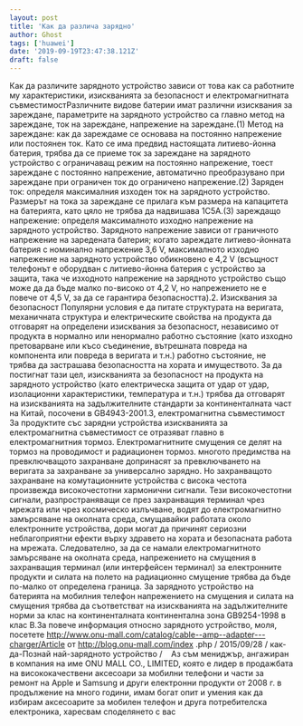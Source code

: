 ```yaml
---
layout: post
title: 'Как да различа зарядно'
author: Ghost
tags: ['huawei']
date: '2019-09-19T23:47:38.121Z'
draft: false
---
```


Как да различите зарядното устройство зависи от това как са работните му характеристики, изискванията за безопасност и електромагнитната съвместимостРазличните видове батерии имат различни изисквания за зареждане, параметрите на зарядното устройство са главно метод на зареждане, ток на зареждане, напрежение на зареждане.(1) Метод на зареждане: как да зареждаме се основава на постоянно напрежение или постоянен ток. Като се има предвид настоящата литиево-йонна батерия, трябва да се приеме ток за зареждане на зарядното устройство с ограничаващ режим на постоянно напрежение, тоест зареждане с постоянно напрежение, автоматично преобразувано при зареждане при ограничен ток до ограничено напрежение.(2) Заряден ток: определя максималния изходен ток на зарядното устройство. Размерът на тока за зареждане се прилага към размера на капацитета на батерията, като цяло не трябва да надвишава 1C5A.(3) зареждащо напрежение: определя максималното изходно напрежение на зарядното устройство. Зарядното напрежение зависи от граничното напрежение на заредената батерия; когато зареждате литиево-йонната батерия с номинално напрежение 3,6 V, максималното изходно напрежение на зарядното устройство обикновено е 4,2 V (всъщност телефонът е оборудван с литиево-йонна батерия с устройство за защита, така че изходното напрежение на зарядното устройство също може да да бъде малко по-високо от 4,2 V, но напрежението не е повече от 4,5 V, за да се гарантира безопасността).2. Изисквания за безопасност Популярни условия е да питате структурата на веригата, механичната структура и електрическите свойства на продукта да отговарят на определени изисквания за безопасност, независимо от продукта в нормално или ненормално работно състояние (като изходно претоварване или късо съединение, вътрешната повреда на компонента или повреда в веригата и т.н.) работно състояние, не трябва да застрашава безопасността на хората и имуществото. За да постигнат тази цел, изискванията за безопасност на продукта на зарядното устройство (като електрическа защита от удар от удар, изолационни характеристики, температура и т.н.) трябва да отговарят на изискванията на задължителните стандарти за континенталната част на Китай, посочени в GB4943-2001.3, електромагнитна съвместимост За продуктите със зарядни устройства изискванията за електромагнитна съвместимост се отразяват главно в електромагнитния тормоз. Електромагнитните смущения се делят на тормоз на проводимост и радиационен тормоз. многото предимства на превключващото захранване допринасят за превключването на веригата за захранване за универсално зарядно. Но захранващото захранване на комутационните устройства с висока честота произвежда високочестотни хармонични сигнали. Тези високочестотни сигнали, разпространяващи се през захранващия терминал чрез мрежата или чрез космическо излъчване, водят до електромагнитно замърсяване на околната среда, смущавайки работата около електронните устройства, дори могат да причинят сериозни неблагоприятни ефекти върху здравето на хората и безопасната работа на мрежата. Следователно, за да се намали електромагнитното замърсяване на околната среда, напрежението на смущения в захранващия терминал (или интерфейсен терминал) за електронните продукти и силата на полето на радиационно смущение трябва да бъде по-малко от определена граница. За зарядното устройство на батерията на мобилния телефон напрежението на смущения и силата на смущения трябва да съответстват на изискванията на задължителните норми за клас на континенталната континентална зона GB9254-1998 в клас B.За повече информация относно зарядното устройство, моля, посетете http://www.onu-mall.com/catalog/cable--amp--adapter---charger/Article от http://blog.onu-mall.com/index .php / 2015/09/28 / как-да-Познай най-зарядното устройство /    Аз съм мениджър, ангажиран в компания на име ONU MALL CO., LIMITED, която е лидер в продажбата на висококачествени аксесоари за мобилни телефони и части за ремонт на Apple и Samsung и други електронни продукти от 2008 г. в продължение на много години, имам богат опит и умения как да избирам аксесоарите за мобилен телефон и друга потребителска електроника, харесвам споделянето с вас
